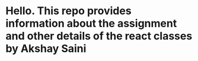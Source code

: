 # Hello. This repo provides information about the assignment and other details of the react classes by Akshay Saini
